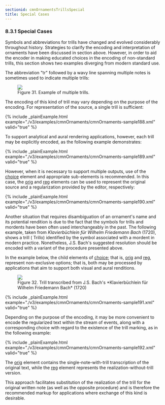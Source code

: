 ```yaml
---
sectionid: cmnOrnamentsTrillsSpecial
title: Special Cases
---
```



<h3 id="cmnOrnamentsTrillsSpecial">
   <span class="headingNumber">8.3.1</span>
   <span class="head">Special Cases</span>
</h3>

Symbols and abbreviations for trills have changed and evolved considerably throughout
history. Strategies to clarify the encoding and interpretation of ornaments have been
discussed in section 
<span class="ptr"></span> above. However, in order to aid
the encoder in making educated choices in the encoding of non-standard trills, this
section
shows two examples diverging from modern standard use.


The abbreviation "tr" followed by a wavy line spanning multiple notes is sometimes
used to
indicate multiple trills:


<figure class="figure">
   <img src="../../../../guidelines/3.0.0/Images/modules/cmnOrnaments/ex_tr_multi.png" class="img-responsive"></img>
   <figcaption class="figure-caption">Figure 31. Example of multiple trills.</figcaption>
</figure>
The encoding of this kind of trill may vary depending on the purpose of the encoding.
For
representation of the source, a single trill is sufficient:


{% include _plainExample.html example="./v3/examples/cmnOrnaments/cmnOrnaments-sample188.xml" valid="true" %}


To support analytical and aural rendering applications, however, each trill may be
explicitly encoded, as the following example demonstrates:


{% include _plainExample.html example="./v3/examples/cmnOrnaments/cmnOrnaments-sample189.xml" valid="true" %}


However, when it is necessary to support multiple outputs, use of the 
<a class="link_odd_elementSpec" href="/v3/elements/choice">choice</a> element and appropriate sub-elements is recommended. In this case, the 
<a class="link_odd_elementSpec" href="/v3/elements/orig">orig</a> and 
<a class="link_odd_elementSpec" href="/v3/elements/reg">reg</a> elements can be used to represent the
original source and a regularization provided by the editor, respectively:


{% include _plainExample.html example="./v3/examples/cmnOrnaments/cmnOrnaments-sample190.xml" valid="true" %}


Another situation that requires disambiguation of an ornament's name and its potential
rendition is due to the fact that the symbols for trills and mordents have been often
used
interchangeably in the past. The following example, taken from *Klavierbüchlein für
Wilhelm Friedemann Bach* (1720), shows a trill (
<span class="q">Trillo</span>) identified by the
symbol associated with a mordent in modern practice. Nonetheless, J.S. Bach's suggested
resolution should be encoded with a variant of the procedure presented above.

In the example below, the child elements of 
<a class="link_odd_elementSpec" href="/v3/elements/choice">choice</a>; that is, 
<a class="link_odd_elementSpec" href="/v3/elements/orig">orig</a> and 
<a class="link_odd_elementSpec" href="/v3/elements/reg">reg</a>, represent non-exclusive options;
that is, both may be processed by applications that aim to support both visual and
aural
renditions.


<figure class="figure">
   <img src="../../../../guidelines/3.0.0/Images/modules/cmnOrnaments/ex_tr_B.png" class="img-responsive"></img>
   <figcaption class="figure-caption">Figure 32. Trill transcribed from J.S. Bach's *Klavierbüchlein für Wilhelm Friedemann
      Bach* (1720)
   </figcaption>
</figure>

{% include _plainExample.html example="./v3/examples/cmnOrnaments/cmnOrnaments-sample191.xml" valid="true" %}


Depending on the purpose of the encoding, it may be more convenient to encode the
regularized text within the stream of events, along with a corresponding choice with
regard
to the existence of the trill marking, as in the following example:


{% include _plainExample.html example="./v3/examples/cmnOrnaments/cmnOrnaments-sample192.xml" valid="true" %}

The 
<a class="link_odd_elementSpec" href="/v3/elements/orig">orig</a> element contains the single-note-with-trill transcription of
the original text, while the 
<a class="link_odd_elementSpec" href="/v3/elements/reg">reg</a> element represents the
realization-without-trill version.

This approach facilitates substitution of the realization of the trill for the original
written note (as well as the opposite procedure) and is therefore the recommended
markup for
applications where exchange of this kind is desirable.

